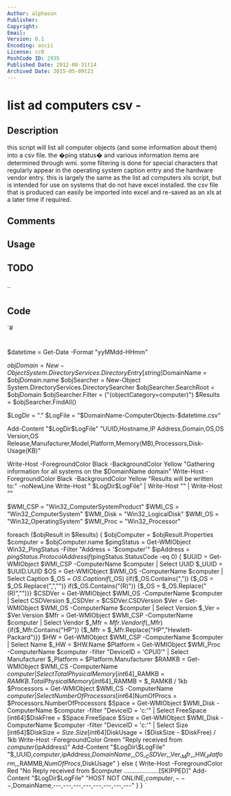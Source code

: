 ```yaml
---
Author: alphasun
Publisher: 
Copyright: 
Email: 
Version: 0.1
Encoding: ascii
License: cc0
PoshCode ID: 2935
Published Date: 2012-08-31t14
Archived Date: 2015-05-09t23
---
```


# list ad computers csv - 

## Description

this script will list all computer objects (and some information about them) into a csv file. the �ping status� and various information items are determined through wmi. some filtering is done for special characters that regularly appear in the operating system caption entry and the hardware vendor entry. this is largely the same as the list ad computers xls script, but is intended for use on systems that do not have excel installed. the csv file that is produced can easily be imported into excel and re-saved as an xls at a later time if required.

## Comments



## Usage



## TODO



## 

``

## Code

`#
 #
 $datetime = Get-Date -Format "yyMMdd-HHmm"
 
 $objDomain = New-Object System.DirectoryServices.DirectoryEntry
 [string]$DomainName = $objDomain.name
 $objSearcher = New-Object System.DirectoryServices.DirectorySearcher
 $objSearcher.SearchRoot = $objDomain
 $objSearcher.Filter = ("(objectCategory=computer)")
 $Results = $objSearcher.FindAll()
 
 $LogDir = "."
 $LogFile = "$DomainName-ComputerObjects-$datetime.csv"
 
 Add-Content "$LogDir\$LogFile" "UUID,Hostname,IP Address,Domain,OS,OS Version,OS Release,Manufacturer,Model,Platform,Memory(MB),Processors,Disk-Usage(KB)"
 
 Write-Host -ForegroundColor Black -BackgroundColor Yellow "Gathering information for all systems on the $DomainName domain"
 Write-Host -ForegroundColor Black -BackgroundColor Yellow "Results will be written to:" -noNewLine
 Write-Host " $LogDir\$LogFile" | Write-Host "" | Write-Host ""
 
 $WMI_CSP = "Win32_ComputerSystemProduct"
 $WMI_CS = "Win32_ComputerSystem"
 $WMI_Disk = "Win32_LogicalDisk"
 $WMI_OS = "Win32_OperatingSystem"
 $WMI_Proc = "Win32_Processor"
 
 foreach ($objResult in $Results)
 {
 	$objComputer = $objResult.Properties
 	$computer = $objComputer.name
 	$pingStatus = Get-WMIObject Win32_PingStatus -Filter "Address = '$computer'"
 	$ipAddress = $pingStatus.ProtocolAddress
 	if($pingStatus.StatusCode -eq 0)
 	{
 		$UUID = Get-WMIObject $WMI_CSP -ComputerName $computer | Select UUID
 		$_UUID = $UUID.UUID
 		$OS = Get-WMIObject $WMI_OS -ComputerName $computer  | Select Caption
 		$_OS = $OS.Caption
 		if($_OS)
 		{if($_OS.Contains(",")) {$_OS = $_OS.Replace(",","")} if($_OS.Contains("(R)")) {$_OS = $_OS.Replace("(R)","")}}
 		$CSDVer = Get-WMIObject $WMI_OS -ComputerName $computer  | Select CSDVersion
 		$_CSDVer = $CSDVer.CSDVersion
 		$Ver = Get-WMIObject $WMI_OS -ComputerName $computer  | Select Version
 		$_Ver = $Ver.Version
 		$Mfr = Get-WMIObject $WMI_CSP -ComputerName $computer  | Select Vendor
 		$_Mfr = $Mfr.Vendor
 		if($_Mfr)
 		{if($_Mfr.Contains("HP")) {$_Mfr = $_Mfr.Replace("HP","Hewlett-Packard")}}
 		$HW = Get-WMIObject $WMI_CSP -ComputerName $computer  | Select Name
 		$_HW = $HW.Name
 		$Platform = Get-WMIObject $WMI_Proc -ComputerName $computer -filter "DeviceID = 'CPU0'"  | Select Manufacturer
 		$_Platform = $Platform.Manufacturer
 		$RAMKB = Get-WMIObject $WMI_CS -ComputerName $computer  | Select TotalPhysicalMemory
 		[int64]$_RAMKB = $RAMKB.TotalPhysicalMemory
 		[int64]$_RAMMB = $_RAMKB / 1kb
 		$Processors = Get-WMIObject $WMI_CS -ComputerName $computer  | Select NumberOfProcessors
 		[int64]$NumOfProcs = $Processors.NumberOfProcessors
 		$Space = Get-WMIObject $WMI_Disk -ComputerName $computer -filter "DeviceID = 'c:'"  | Select FreeSpace
 		[int64]$DiskFree = $Space.FreeSpace
 		$Size = Get-WMIObject $WMI_Disk -ComputerName $computer -filter "DeviceID = 'c:'"  | Select Size
 		[int64]$DiskSize = $Size.Size
 		[int64]$DiskUsage = ($DiskSize - $DiskFree) / 1kb
 		Write-Host -ForegroundColor Green "Reply received from $computer ($ipAddress)"
 		Add-Content "$LogDir\$LogFile" "$_UUID,$computer,$ipAddress,$DomainName,$_OS,$_CSDVer,$_Ver,$_Mfr,$_HW,$_Platform,$_RAMMB,$NumOfProcs,$DiskUsage"
 	}
 	else
 	{
 		Write-Host -ForegroundColor Red "No Reply received from $computer ....................[SKIPPED]"
 		Add-Content "$LogDir\$LogFile" "HOST NOT ONLINE,$computer,---,$DomainName,---,---,---,---,---,---,---,---"
 	}
 }
`

